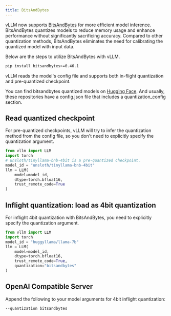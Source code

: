 ```yaml
---
title: BitsAndBytes
---
```


vLLM now supports [BitsAndBytes](https://github.com/TimDettmers/bitsandbytes) for more efficient model inference.
BitsAndBytes quantizes models to reduce memory usage and enhance performance without significantly sacrificing accuracy.
Compared to other quantization methods, BitsAndBytes eliminates the need for calibrating the quantized model with input data.

Below are the steps to utilize BitsAndBytes with vLLM.

```bash
pip install bitsandbytes>=0.46.1
```

vLLM reads the model's config file and supports both in-flight quantization and pre-quantized checkpoint.

You can find bitsandbytes quantized models on [Hugging Face](https://huggingface.co/models?search=bitsandbytes).
And usually, these repositories have a config.json file that includes a quantization_config section.

## Read quantized checkpoint

For pre-quantized checkpoints, vLLM will try to infer the quantization method from the config file, so you don't need to explicitly specify the quantization argument.

```python
from vllm import LLM
import torch
# unsloth/tinyllama-bnb-4bit is a pre-quantized checkpoint.
model_id = "unsloth/tinyllama-bnb-4bit"
llm = LLM(
    model=model_id,
    dtype=torch.bfloat16,
    trust_remote_code=True
)
```

## Inflight quantization: load as 4bit quantization

For inflight 4bit quantization with BitsAndBytes, you need to explicitly specify the quantization argument.

```python
from vllm import LLM
import torch
model_id = "huggyllama/llama-7b"
llm = LLM(
    model=model_id,
    dtype=torch.bfloat16,
    trust_remote_code=True,
    quantization="bitsandbytes"
)
```

## OpenAI Compatible Server

Append the following to your model arguments for 4bit inflight quantization:

```bash
--quantization bitsandbytes
```

